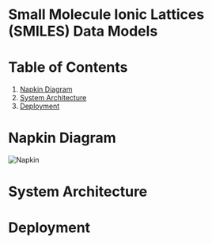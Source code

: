 # Small Molecule Ionic Lattices (SMILES) Data Models

# Table of Contents
1. [Napkin Diagram](napkin)
2. [System Architecture](architecture)
3. [Deployment](deploy)

# Napkin Diagram <a name="napkin"></a>
![Napkin](https://github.com/bhavesh-asana/airavata-sandbox/blob/main/gsoc2022/open-inventory/images/napkin.png)

# System Architecture <a name="architecture"></a>


# Deployment <a name="deploy"></a>